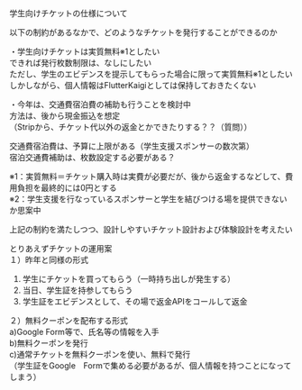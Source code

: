 学生向けチケットの仕様について

以下の制約があるなかで、どのようなチケットを発行することができるのか

・学生向けチケットは実質無料※1としたい  
	できれば発行枚数制限は、なしにしたい  
ただし、学生のエビデンスを提示してもらった場合に限って実質無料※1としたい  
しかしながら、個人情報はFlutterKaigiとしては保持しておきたくない

・今年は、交通費宿泊費の補助も行うことを検討中  
方法は、後から現金振込を想定  
	（Stripから、チケット代以外の返金とかできたりする？？（質問））

交通費宿泊費は、予算に上限がある（学生支援スポンサーの数次第）  
		宿泊交通費補助は、枚数設定する必要がある？

※1：実質無料＝チケット購入時は実費が必要だが、後から返金するなどして、費用負担を最終的には0円とする  
※2：学生支援を行なっているスポンサーと学生を結びつける場を提供できないか思案中

上記の制約を満たしつつ、設計しやすいチケット設計および体験設計を考えたい

とりあえずチケットの運用案  
１）昨年と同様の形式

1) 学生にチケットを買ってもらう（一時持ち出しが発生する）  
2) 当日、学生証を持参してもらう  
3) 学生証をエビデンスとして、その場で返金APIをコールして返金

２）無料クーポンを配布する形式  
	a)Google Form等で、氏名等の情報を入手  
	b)無料クーポンを発行  
	c)通常チケットを無料クーポンを使い、無料で発行  
	（学生証をGoogle　Formで集める必要があるが、個人情報を持つことになってしまう）

